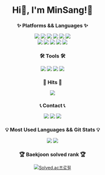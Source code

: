 <div align="center">
<h1> Hi👋, I'm MinSang!🤗</h1>
<h3>✨ Platforms && Languages ✨</h3>
	<img src="https://img.shields.io/badge/JAVA-007396?style=flat&logo=Conda-Forge&logoColor=white"/>
	<img src="https://img.shields.io/badge/HTML5-E34F26?style=flat&logo=HTML5&logoColor=white"/>
	<img src="https://img.shields.io/badge/CSS3-1572B6?style=flat&logo=CSS3&logoColor=white"/>
	<img src="https://img.shields.io/badge/JavaScript-F7DF1E?style=flat&logo=JavaScript&logoColor=white"/>
  <img src="https://img.shields.io/badge/C-A8B9CC?style=flat&logo=C&logoColor=white"/>
  <img src="https://img.shields.io/badge/Python-3776AB?style=flat&logo=Python&logoColor=white"/>
	<!-- <img src="https://img.shields.io/badge/jQuery-0769AD?style=flat&logo=jQuery&logoColor=white"/> -->
	<br>
	<img src="https://img.shields.io/badge/Spring-6DB33F?style=flat&logo=Spring&logoColor=white"/>
  <img src="https://img.shields.io/badge/SpringBoot-6DB33F?style=flat&logo=SpringBoot&logoColor=white"/>
	<img src="https://img.shields.io/badge/MySQL-4479A1?style=flat&logo=MySQL&logoColor=white"/>
	<img src="https://img.shields.io/badge/Linux-FCC624?style=flat&logo=Linux&logoColor=white"/>
  <img src="https://img.shields.io/badge/node.js-339933?style=flat&logo=node.js&logoColor=white"/>

<h3>🛠 Tools 🛠</h3>
  <img src="https://img.shields.io/badge/IntelliJ IDEA-000000?style=flat&logo=IntelliJ IDEA&logoColor=white" />
	<img src="https://img.shields.io/badge/Eclipse%20IDE-2C2255?style=flat&logo=EclipseIDE&logoColor=white" />
	<img src="https://img.shields.io/badge/Visual%20Studio%20Code-007ACC?style=flat&logo=VisualStudioCode&logoColor=white" />
  <img src="https://img.shields.io/badge/GitHub-181717?style=flat&logo=GitHub&logoColor=white" />
	<!-- <img src="https://img.shields.io/badge/Tomcat-F8DC75?style=flat&logo=ApacheTomcat&logoColor=white" /> -->
	<!-- <img src="https://img.shields.io/badge/AWS-232F3E?style=flat&logo=AmazonAWS&logoColor=white" /> -->
	<!-- notion, slack, swing, figma 등등 추가하기 -->

<h3>🔫 Hits 🔫</h3>
	<a href="https://hits.seeyoufarm.com"><img src="https://hits.seeyoufarm.com/api/count/incr/badge.svg?url=https%3A%2F%2Fgithub.com%2FMinSang22Kim%2Fhit-counter&count_bg=%236EE459&title_bg=%23555555&icon=&icon_color=%23E7E7E7&title=hits&edge_flat=false"/></a>

<h3>📞 Contact 📞</h3>
	<a href="mailto:powerminsang9901@gmail.com"><img src="https://img.shields.io/badge/Gmail-FF0000?style=flat&logo=Gmail&logoColor=white" /></a>
	<a href="https://coding-gguljam.tistory.com"><img src="https://img.shields.io/badge/Tistory-FFA500?style=flat&logo=Tistory&logoColor=white" /></a>
	<a href="https://www.instagram.com/sang._.ss/"><img src="https://img.shields.io/badge/instagram-E4405F?style=flat&logo=instagram&logoColor=white"/></a>
	<!-- 노션 수정 필요
	<a href="https://gentle-snowboard-1c6.notion.site/Yermi-5e8c65dba4df4ab09e83665cf2ee001d"><img src="https://img.shields.io/badge/Notion-000000?style=flat&logo=Notion&logoColor=white" /></a> 
	-->

<h3>💡 Most Used Languages && Git Stats 💡</h3>
	<img src="https://github-readme-stats.vercel.app/api/top-langs/?username=MinSang22Kim&layout=compact&theme=nord">
	<img src="https://github-readme-stats.vercel.app/api?username=MinSang22Kim&hide=stars,contribs&count_private=true&show_icons=true&&theme=radical">

<h3>🏆 Baekjoon solved rank 🏆</h3>
  <a href="https://solved.ac/mskim0217"><img src="http://mazassumnida.wtf/api/v2/generate_badge?boj=mskim0217" alt="Solved.ac프로필"></a>

<!-- 잔디 지렁이
<img src="https://github.com/MinSang22Kim/MinSang22Kim/blob/output/github-contribution-grid-snake.svg"/>
-->
</div>
